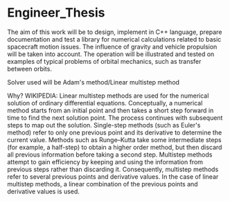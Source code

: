 # Engineer_Thesis
The aim of this work will be to design, implement in C++ language, prepare documentation and test a library for numerical calculations related to basic spacecraft motion issues. The influence of gravity and vehicle propulsion will be taken into account. The operation will be illustrated and tested on examples of typical problems of orbital mechanics, such as transfer between orbits.

Solver used will be Adam's method/Linear multistep method

Why?
WIKIPEDIA: Linear multistep methods are used for the numerical solution of ordinary differential equations. Conceptually, a numerical method starts from an initial point and then takes a short step forward in time to find the next solution point. The process continues with subsequent steps to map out the solution. Single-step methods (such as Euler's method) refer to only one previous point and its derivative to determine the current value. Methods such as Runge–Kutta take some intermediate steps (for example, a half-step) to obtain a higher order method, but then discard all previous information before taking a second step. Multistep methods attempt to gain efficiency by keeping and using the information from previous steps rather than discarding it. Consequently, multistep methods refer to several previous points and derivative values. In the case of linear multistep methods, a linear combination of the previous points and derivative values is used.
